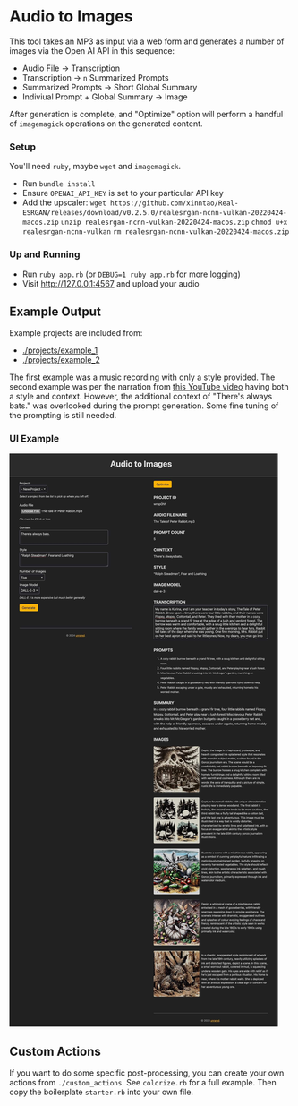 Audio to Images
===============

This tool takes an MP3 as input via a web form and generates a
number of images via the Open AI API in this sequence:

- Audio File -> Transcription
- Transcription -> `n` Summarized Prompts
- Summarized Prompts -> Short Global Summary
- Indiviual Prompt + Global Summary -> Image

After generation is complete, and "Optimize" option will perform
a handful of `imagemagick` operations on the generated content.

### Setup

You'll need `ruby`, maybe `wget` and `imagemagick`.

- Run `bundle install`
- Ensure `OPENAI_API_KEY` is set to your particular API key
- Add the upscaler:
  `wget https://github.com/xinntao/Real-ESRGAN/releases/download/v0.2.5.0/realesrgan-ncnn-vulkan-20220424-macos.zip`
  `unzip realesrgan-ncnn-vulkan-20220424-macos.zip`
  `chmod u+x realesrgan-ncnn-vulkan`
  `rm realesrgan-ncnn-vulkan-20220424-macos.zip`

### Up and Running

- Run `ruby app.rb` (or `DEBUG=1 ruby app.rb` for more logging)
- Visit <http://127.0.0.1:4567> and upload your audio

Example Output
--------------

Example projects are included from:

- [./projects/example_1](https://github.com/unRARed/audio-images/tree/main/projects/example_1)
- [./projects/example_2](https://github.com/unRARed/audio-images/tree/main/projects/example_2)

The first example was a music recording with only a style provided.
The second example was per the narration from
[this YouTube video](https://www.youtube.com/watch?v=2Azuja9Afyo)
having both a style and context. However, the additional context of
"There's always bats." was overlooked during the prompt generation.
Some fine tuning of the prompting is still needed.

### UI Example

![Project Example Output](https://raw.githubusercontent.com/unRARed/audio-images/main/project-example.jpg)

Custom Actions
--------------

If you want to do some specific post-processing, you can create
your own actions from `./custom_actions`. See `colorize.rb` for a
full example. Then copy the boilerplate `starter.rb` into your own
file.
